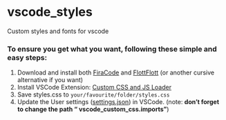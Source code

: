 # vscode_styles
Custom styles and fonts for vscode

### To ensure you get what you want, following these simple and easy steps:
1. Download and install both [FiraCode](https://github.com/tonsky/FiraCode) and [FlottFlott](http://www.dafont.com/flottflott.font) (or another cursive alternative if you want)
2. Install VSCode Extension: [Custom CSS and JS Loader](https://marketplace.visualstudio.com/items?itemName=be5invis.vscode-custom-css)
3. Save styles.css to ```your/favourite/folder/styles.css```
4. Update the User settings ([settings.json]()) in VSCode. (note: **don’t forget to change the path “ vscode_custom_css.imports”**)